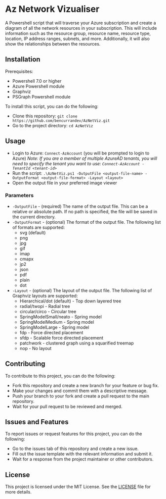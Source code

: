 # Az Network Vizualiser

A Powershell script that will traverse your Azure subscription and create a diagram of all the network resources in your subscription. This will include information such as the resource group, resource name, resource type, location, IP address ranges, subnets, and more. Additionally, it will also show the relationships between the resources.

## Installation

Prerequisites:
- Powershell 7.0 or higher
- Azure Powershell module
- Graphviz
- PSGraph Powershell module

To install this script, you can do the following:

- Clone this repository: `git clone https://github.com/bencurrandev/AzNetViz.git`
- Go to the project directory: `cd AzNetViz`

## Usage

- Login to Azure: `Connect-AzAccount` (you will be prompted to login to Azure) *Note: If you are a member of multiple AzureAD tenants, you will need to specify the tenant you want to use: `Connect-AzAccount -TenantId <tenant-id>`*
- Run the script: `.\AzNetViz.ps1 -OutputFile <output-file-name> -OutputFormat <output-file-format> -Layout <layout>`
- Open the output file in your preferred image viewer

### Parameters

- `-OutputFile` - (required) The name of the output file. This can be a relative or absolute path. If no path is specified, the file will be saved in the current directory. 
- `-OutputFormat` - (optional) The format of the output file. The following list of formats are supported:
    - svg (default)
    - png
    - jpg
    - gif
    - imap
    - cmapx
    - jp2
    - json
    - pdf
    - plain
    - dot
- `-Layout` - (optional) The layout of the output file. The following list of Graphviz layouts are supported:
    - Hierarchical/dot (default) - Top down layered tree
    - radial/twopi - Radial tree
    - circular/circo - Circular tree
    - SpringModelSmall/neato - Spring model
    - SpringModelMedium - Spring model
    - SpringModelLarge - Spring model
    - fdp - Force directed placement
    - sfdp - Scalable force directed placement
    - patchwork - clustered graph using a squarified treemap
    - nop - No layout

## Contributing

To contribute to this project, you can do the following:

- Fork this repository and create a new branch for your feature or bug fix.
- Make your changes and commit them with a descriptive message.
- Push your branch to your fork and create a pull request to the main repository.
- Wait for your pull request to be reviewed and merged.

## Issues and Features

To report issues or request features for this project, you can do the following:

- Go to the issues tab of this repository and create a new issue.
- Fill out the issue template with the relevant information and submit it.
- Wait for a response from the project maintainer or other contributors.

## License

This project is licensed under the MIT License. See the [LICENSE](LICENSE) file for more details.